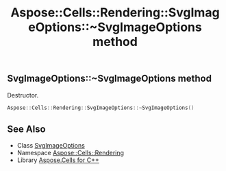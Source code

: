 ﻿---
title: Aspose::Cells::Rendering::SvgImageOptions::~SvgImageOptions method
linktitle: ~SvgImageOptions
second_title: Aspose.Cells for C++ API Reference
description: 'Aspose::Cells::Rendering::SvgImageOptions::~SvgImageOptions method. Destructor in C++.'
type: docs
weight: 200
url: /cpp/aspose.cells.rendering/svgimageoptions/~svgimageoptions/
---
## SvgImageOptions::~SvgImageOptions method


Destructor.

```cpp
Aspose::Cells::Rendering::SvgImageOptions::~SvgImageOptions()
```

## See Also

* Class [SvgImageOptions](../)
* Namespace [Aspose::Cells::Rendering](../../)
* Library [Aspose.Cells for C++](../../../)
